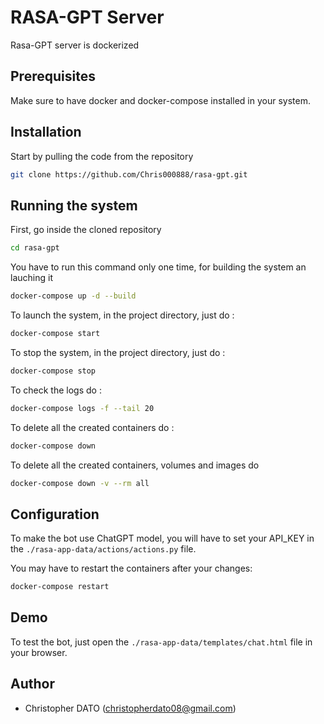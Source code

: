 RASA-GPT Server
==========================

Rasa-GPT server is dockerized

## Prerequisites

Make sure to have docker and docker-compose installed in your system.

## Installation

Start by pulling the code from the repository

```bash
git clone https://github.com/Chris000888/rasa-gpt.git
```

## Running the system

First, go inside the cloned repository

```bash
cd rasa-gpt
```

You have to run this command only one time, for building the system an lauching it

```bash
docker-compose up -d --build
```

To launch the system, in the project directory, just do :

```bash
docker-compose start
```

To stop the system, in the project directory, just do :

```bash
docker-compose stop
```

To check the logs do :

```bash
docker-compose logs -f --tail 20
```

To delete all the created containers do :

```bash
docker-compose down
```

To delete all the created containers, volumes and images do

```bash
docker-compose down -v --rm all
```

## Configuration

To make the bot use ChatGPT model, you will have to set your API_KEY in the
```./rasa-app-data/actions/actions.py``` file.

You may have to restart the containers after your changes:
```bash
docker-compose restart
```

## Demo

To test the bot, just open the ```./rasa-app-data/templates/chat.html``` file
in your browser.

## Author

* Christopher DATO (<christopherdato08@gmail.com>)
